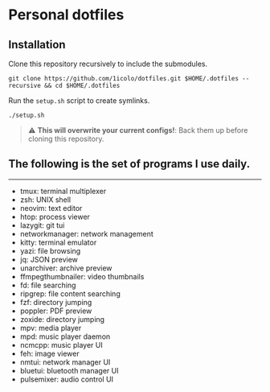 # Personal dotfiles

## Installation

Clone this repository recursively to include the submodules.

```
git clone https://github.com/1icolo/dotfiles.git $HOME/.dotfiles --recursive && cd $HOME/.dotfiles
```

Run the `setup.sh` script to create symlinks.

```
./setup.sh
```

> :warning: **This will overwrite your current configs!**:  Back them up before cloning this repository.

## The following is the set of programs I use daily.
---
- tmux: terminal multiplexer
- zsh: UNIX shell
- neovim: text editor
- htop: process viewer
- lazygit: git tui
- networkmanager: network management
- kitty: terminal emulator
- yazi: file browsing
- jq: JSON preview
- unarchiver: archive preview
- ffmpegthumbnailer: video thumbnails
- fd: file searching
- ripgrep: file content searching
- fzf: directory jumping
- poppler: PDF preview
- zoxide: directory jumping
- mpv: media player
- mpd: music player daemon
- ncmcpp: music player UI 
- feh: image viewer
- nmtui: network manager UI
- bluetui: bluetooth manager UI
- pulsemixer: audio control UI
